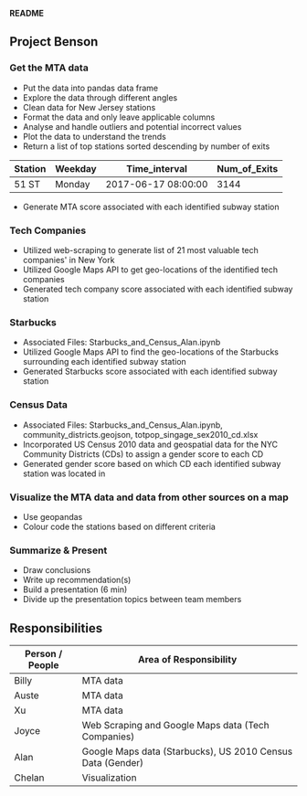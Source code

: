 **README**

## Project Benson
### Get the MTA data
* Put the data into pandas data frame
* Explore the data through different angles
* Clean data for New Jersey stations
* Format the data and only leave applicable columns
* Analyse and handle outliers and potential incorrect values
* Plot the data to understand the trends
* Return a list of top stations sorted descending by number of exits

| Station | Weekday | Time_interval | Num_of_Exits |  
| --- | --- | --- | --- |  
| 51 ST | Monday | 2017-06-17 08:00:00 | 3144 |

* Generate MTA score associated with each identified subway station

### Tech Companies
* Utilized web-scraping to generate list of 21 most valuable tech companies' in New York
* Utilized Google Maps API to get geo-locations of the identified tech companies
* Generated tech company score associated with each identified subway station

### Starbucks
* Associated Files: Starbucks_and_Census_Alan.ipynb
* Utilized Google Maps API to find the geo-locations of the Starbucks surrounding each identified subway station
* Generated Starbucks score associated with each identified subway station

### Census Data
* Associated Files: Starbucks_and_Census_Alan.ipynb, community_districts.geojson, totpop_singage_sex2010_cd.xlsx
* Incorporated US Census 2010 data and geospatial data for the NYC Community Districts (CDs) to assign a gender score to each CD
* Generated gender score based on which CD each identified subway station was located in

### Visualize the MTA data and data from other sources on a map
* Use geopandas
* Colour code the stations based on different criteria  

### Summarize & Present 
* Draw conclusions
* Write up recommendation(s)
* Build a presentation (6 min)
* Divide up the presentation topics between team members  

## Responsibilities

|Person / People | Area of Responsibility |  
| --- | --- |  
| Billy | MTA data |  
| Auste | MTA data |  
| Xu | MTA data |  
| Joyce | Web Scraping and Google Maps data (Tech Companies) |  
| Alan | Google Maps data (Starbucks), US 2010 Census Data (Gender) |
| Chelan | Visualization |
